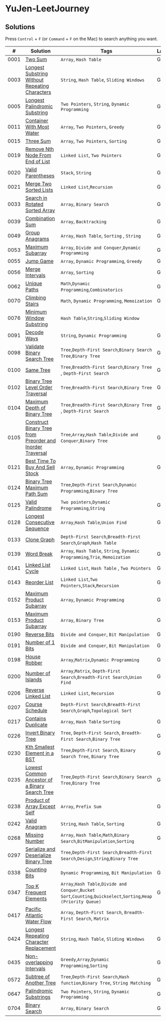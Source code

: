 # YuJen-LeetJourney



## Solutions

Press `Control` + `F` (or `Command` + `F` on the Mac) to search anything you want.

| #    | Solution                                                                                                                             | Tags                                                                                                               | Languages  | Difficulty |
| ---- | ------------------------------------------------------------------------------------------------------------------------------------ | ------------------------------------------------------------------------------------------------------------------ | ---------- | ---------- |
| 0001 | [Two Sum](./Easy/1_Two_Sum/)                                                                                                         | `Array`, `Hash Table`                                                                                              | Go, Python | Easy       |
| 0003 | [Longest Substring Without Repeating Characters](./Medium/3_Longest_Substring_Without_Repeating_Characters/)                         | `String`, `Hash Table`, `Sliding Windows`                                                                          | Go         | Medium     |
| 0005 | [Longest Palindromic Substring](./Medium/5_Longest_Palindromic_Substring/)                                                           | `Two Pointers`, `String`, `Dynamic Programming`                                                                    | Go         | Medium     |
| 0011 | [Container With Most Water](./Medium/11_Container_With_Most_Water/)                                                                  | `Array`, `Two Pointers`, `Greedy`                                                                                  | Go         | Medium     |
| 0015 | [Three Sum](./Medium/15_3Sum/)                                                                                                       | `Array`, `Two Pointers`, `Sorting`                                                                                 | Go         | Medium     |
| 0019 | [Remove Nth Node From End of List](./Medium/19_Remove_Nth_Node_From_End_of_List/)                                                    | `Linked List`, `Two Pointers`                                                                                      | Go         | Medium     |
| 0020 | [Valid Parentheses](./Easy/20_Valid_Parentheses/)                                                                                    | `Stack`, `String`                                                                                                  | Go, Python | Easy       |
| 0021 | [Merge Two Sorted Lists](./Easy/21_Merge_Two_Sorted_Lists/)                                                                          | `Linked List`,`Recursion`                                                                                          | Go         | Easy       |
| 0033 | [Search in Rotated Sorted Array](./Medium/33_Search_in_Rotated_Sorted_Array/)                                                        | `Array`, `Binary Search`                                                                                           | Go         | Medium     |
| 0039 | [Combination Sum](./Medium/39_Combination_Sum/)                                                                                      | `Array`, `Backtracking`                                                                                            | Go         | Medium     |
| 0049 | [Group Anagrams](./Medium/49_Group_Anagrams/)                                                                                        | `Array`, `Hash Table`, `Sorting` , `String`                                                                        | Go         | Medium     |
| 0053 | [Maximum Subarray](./Medium/53_Maximum_Subarray/)                                                                                    | `Array`, `Divide and Conquer`,`Dynamic Programming`                                                                | Go         | Medium     |
| 0055 | [Jump Game](./Medium/55_Jump_Game/)                                                                                                  | `Array`, `Dynamic Programming`, `Greedy`                                                                           | Go         | Medium     |
| 0056 | [Merge Intervals](./Medium/56_Merge_Intervals/)                                                                                      | `Array`, `Sorting`                                                                                                 | Go         | Medium     |
| 0062 | [Unique Paths](./Medium/62_Unique_Paths/)                                                                                            | `Math`,`Dynamic Programming`,`Combinatorics`                                                                       | Go         | Medium     |
| 0070 | [Climbing Stairs](./Easy/70_Climbing_Stairs/)                                                                                        | `Math`, `Dynamic Programming`, `Memoization`                                                                       | Go         | Easy       |
| 0076 | [Minimum Window Substring](./Hard/76_Minimum_Window_Substring/)                                                                      | `Hash Table`,`String`,`Sliding Window`                                                                             |            | Hard       |
| 0091 | [Decode Ways](./Medium/91_Decode_Ways/)                                                                                              | `String`, `Dynamic Programming`                                                                                    | Go         | Medium     |
| 0098 | [Validate Binary Search Tree](./Medium/98_Validate_Binary_Search_Tree/)                                                              | `Tree`,`Depth-First Search`,`Binary Search Tree`,`Binary Tree`                                                     | Go         | Medium     |
| 0100 | [Same Tree](./Easy/100_Same_Tree/)                                                                                                   | `Tree`,`Breadth-First Search`,`Binary Tree` , `Depth-First Search`                                                 | Go         | Easy       |
| 0102 | [Binary Tree Level Order Traversal](./Medium/102_Binary_Tree_Level_Order_Traversal/)                                                 | `Tree`,`Breadth-First Search`,`Binary Tree`                                                                        | Go         | Medium     |
| 0104 | [Maximum Depth of Binary Tree](./Easy/Maximum_Depth_of_Binary_Tree/)                                                                 | `Tree`,`Breadth-First Search`,`Binary Tree` , `Depth-First Search`                                                 | Go         | Easy       |
| 0105 | [Construct Binary Tree from Preorder and Inorder Traversal](./Medium/105_Construct_Binary_Tree_from_Preorder_and_Inorder_Traversal/) | `Tree`,`Array`,`Hash Table`,`Divide and Conquer`,`Binary Tree`                                                     | Go         | Medium     |
| 0121 | [Best Time To Buy And Sell Stock](./Easy/121_Best_Time_To_Buy_And_Sell_Stock/)                                                       | `Array`, `Dynamic Programming`                                                                                     | Go, Python | Easy       |
| 0124 | [Binary Tree Maximum Path Sum](./Hard/124_Binary_Tree_Maximum_Path_Sum/)                                                             | `Tree`,`Depth-First Search`,`Dynamic Programming`,`Binary Tree`                                                    |            | Hard       |
| 0125 | [Valid Palindrome](./Easy/125_Valid_Palindrome/)                                                                                     | `Two pointers`,`Dynamic Programming`,`String`                                                                      | Go         | Easy       |
| 0128 | [Longest Consecutive Sequence](./Medium/128_Longest_Consecutive_Sequence/)                                                           | `Array`,`Hash Table`,`Union Find`                                                                                  | Go         | Medium     |
| 0133 | [Clone Graph](./Medium/133_Clone_Graph/)                                                                                             | `Depth-First Search`,`Breadth-First Search`,`Graph`,`Hash Table`                                                   |            | Medium     |
| 0139 | [Word Break](./Medium/139_Word_Break/)                                                                                               | `Array`, `Hash Table`, `String`, `Dynamic Programming`,`Trie`, `Memoization`                                       | Go         | Medium     |
| 0141 | [Linked List Cycle](./Easy/141_Linked_List_Cycle/)                                                                                   | `Linked List`, `Hash Table`  , `Two Pointers`                                                                      | Go, Python | Easy       |
| 0143 | [Reorder List](./Medium/143_Reorder_List/)                                                                                           | `Linked List`,`Two Pointers`,`Stack`,`Recursion`                                                                   | Go         | Medium     |
| 0152 | [Maximum Product Subarray](./Medium/152_Maximum_Product_Subarray/)                                                                   | `Array`, `Dynamic Programming`                                                                                     | Go, Python | Medium     |
| 0153 | [Maximum Product Subarray](./Medium/153_Find_Minimum_in_Rotated_Sorted_Array/)                                                       | `Array`, `Binary Tree`                                                                                             | Go         | Medium     |
| 0190 | [Reverse Bits](./Easy/190_Reverse_Bits/)                                                                                             | `Divide and Conquer`, `Bit Manipulation`                                                                           | Go         | Easy       |
| 0191 | [Number of 1 Bits](./Easy/191_Number_of_1_Bits/)                                                                                     | `Divide and Conquer`, `Bit Manipulation`                                                                           | Go         | Easy       |
| 0198 | [House Robber](./Medium/198_House_Robber/)                                                                                           | `Array`,`Matrix`,`Dynamic Programming`                                                                             | Go         | Medium     |
| 0200 | [Number of Islands](./Medium/200_Number_of_Islands/)                                                                                 | `Array`,`Matrix`, `Depth-First Search`,`Breadth-First Search`,`Union Find`                                         | Go         | Medium     |
| 0206 | [Reverse Linked List](./Easy/Reverse_Linked_List/)                                                                                   | `Linked List`, `Recursion`                                                                                         | Go         | Easy       |
| 0207 | [Course Schedule](./Medium/Course_Schedule/)                                                                                         | `Depth-First Search`,`Breadth-First Search`,`Graph`,`Topological Sort`                                             |            | Medium     |
| 0217 | [Contains Duplicate](./Easy/217_Contains_Duplicate/)                                                                                 | `Array`, `Hash Table` `Sorting`                                                                                    | Go, Python | Easy       |
| 0226 | [Invert Binary Tree](./Easy/226_Invert_Binary_Tree/)                                                                                 | `Tree`, `Depth-First Search`, `Breadth-First Search`,`Binary Tree`                                                 | Go,        | Easy       |
| 0230 | [Kth Smallest Element in a BST](./Medium/230_Kth_Smallest_Element_in_a_BST/)                                                         | `Tree`,`Depth-First Search`, `Binary Search Tree`, `Binary Tree`                                                   | Go         | Medium     |
| 0235 | [Lowest Common Ancestor of a Binary Search Tree](./Medium/235_Lowest_Common_Ancestor_of_a_Binary_Search_Tree/)                       | `Tree`,`Depth-First Search`,`Binary Search Tree`,`Binary Tree`                                                     | Go         | Medium     |
| 0238 | [Product of Array Except Self](./Medium/238_Product_of_Array_Except_Self/)                                                           | `Array`, `Prefix Sum`                                                                                              | Go         | Medium     |
| 0242 | [Valid Anagram](./Easy/242_Valid_Anagram/)                                                                                           | `String`, `Hash Table`, `Sorting`                                                                                  | Go, Python | Easy       |
| 0268 | [Missing Number](./Easy/268_Missing_Number/)                                                                                         | `Array`, `Hash Table`,`Math`,`Binary Search`,`BitManipulation`,`Sorting`                                           | Go         | Easy       |
| 0297 | [Serialize and Deserialize Binary Tree](./Hard/297_Serialize_and_Deserialize_Binary_Tree/)                                           | `Tree`,`Depth-First Search`,`Breadth-First Search`,`Design`,`String`,`Binary Tree`                                 |            | Hard       |
| 0338 | [Counting Bits](./Easy/338_Counting_Bits/)                                                                                           | `Dynamic Programming`, `Bit Manipulation`                                                                          | Go         | Easy       |
| 0347 | [Top K Frequent Elements](./Medium/347_Top_K_Frequent_Elements/)                                                                     | `Array`,`Hash Table`,`Divide and Conquer`,`Bucket Sort`,`Counting`,`Quickselect`,`Sorting`,`Heap (Priority Queue)` | Go         | Medium     |
| 0417 | [Pacific Atlantic Water Flow](./Medium/417_Pacific_Atlantic_Water_Flow/)                                                             | `Array`, `Depth-First Search`, `Breadth-First Search`, `Matrix`                                                    |            | Medium     |
| 0424 | [Longest Repeating Character Replacement](./Medium/424_Longest_Repeating_Character_Replacement/)                                     | `String`, `Hash Table`, `Sliding Windows`                                                                          | Go, Python | Medium     |
| 0435 | [Non-overlapping Intervals](./Medium/435_Non-overlapping_Intervals/)                                                                 | `Greedy`,`Array`,`Dynamic Programming`,`Sorting`                                                                   | Go         | Medium     |
| 0572 | [Subtree of Another Tree](./Easy/572_Subtree_of_Another_Tree/)                                                                       | `Tree`,`Depth-First Search`,`Hash function`,`Binary Tree`, `String Matching`                                       | Go         | Medium     |
| 0647 | [Palindromic Substrings](./Medium/647_Palindromic_Substrings/)                                                                       | `Two Pointers`, `String`,  `Dynamic Programming`                                                                   | Go         | Medium     |
| 0704 | [Binary Search](./Easy/704_Binary_Search/)                                                                                           | `Array`, `Binary Search`                                                                                           | Go, Python | Easy       |